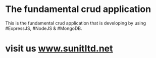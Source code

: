 # The fundamental crud application
This is the fundamental crud application that is developing by using #ExpressJS, #NodeJS &amp; #MongoDB.
# visit us www.sunitltd.net
